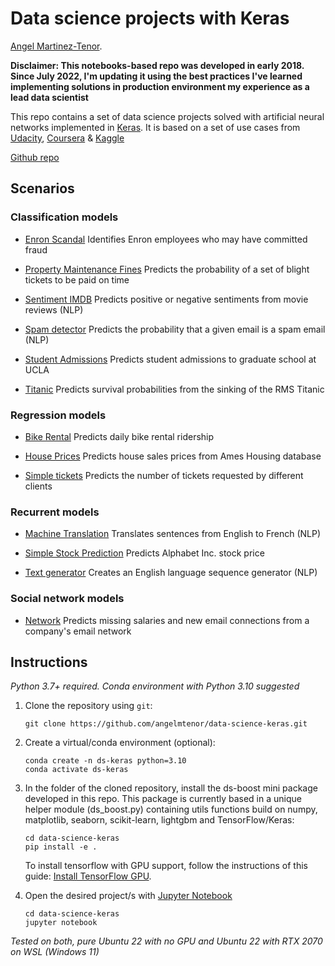 # Data science projects with Keras

[Angel Martinez-Tenor](https://profile.angelmtenor.com/).

**Disclaimer: This notebooks-based repo was developed in early 2018. Since July 2022, I'm updating it using the best practices I've learned implementing solutions in production environment my experience as a lead data scientist**

This repo contains a set of data science projects solved with artificial neural networks implemented in [Keras](https://github.com/keras-team/keras/). It is based on a set of use cases from [Udacity](https://www.udacity.com/), [Coursera](https://www.coursera.org/) & [Kaggle](https://www.kaggle.com/)

[Github repo](https://github.com/angelmtenor/data-science-keras)
<br>

## Scenarios
### Classification models

- [Enron Scandal](https://github.com/angelmtenor/data-science-keras/blob/master/notebooks/enron_scandal.ipynb) Identifies Enron employees who may have committed fraud

- [Property Maintenance Fines](https://github.com/angelmtenor/data-science-keras/blob/master/notebooks/property_maintenance_fines.ipynb) Predicts the probability of a set of blight tickets to be paid on time

- [Sentiment IMDB](https://github.com/angelmtenor/data-science-keras/blob/master/notebooks/sentiment_IMDB.ipynb)  Predicts positive or negative sentiments from movie reviews (NLP)


- [Spam detector](https://github.com/angelmtenor/data-science-keras/blob/master/notebooks/spam_detector.ipynb) Predicts the probability that a given email is a spam email (NLP)

- [Student Admissions](https://github.com/angelmtenor/data-science-keras/blob/master/notebooks/student_admissions.ipynb)  Predicts student admissions to graduate school at UCLA

- [Titanic](https://github.com/angelmtenor/data-science-keras/blob/master/notebooks/titanic.ipynb)  Predicts survival probabilities from the sinking of the RMS Titanic

### Regression models

- [Bike Rental](https://github.com/angelmtenor/data-science-keras/blob/master/notebooks/bike_rental.ipynb) Predicts daily bike rental ridership

- [House Prices](https://github.com/angelmtenor/data-science-keras/blob/master/notebooks/house_prices.ipynb) Predicts house sales prices from Ames Housing database

- [Simple tickets](https://github.com/angelmtenor/data-science-keras/blob/master/notebooks/simple_tickets.ipynb)  Predicts the number of tickets requested by different clients


### Recurrent models

- [Machine Translation](https://github.com/angelmtenor/data-science-keras/blob/master/notebooks/machine_translation.ipynb)  Translates sentences from English to French (NLP)

- [Simple Stock Prediction](https://github.com/angelmtenor/data-science-keras/blob/master/notebooks/simple_stock_prediction.ipynb) Predicts Alphabet Inc. stock price

- [Text generator](https://github.com/angelmtenor/data-science-keras/blob/master/notebooks/text_generator.ipynb) Creates an English language sequence generator (NLP)

### Social network models

- [Network](https://github.com/angelmtenor/data-science-keras/blob/master/notebooks/network.ipynb)  Predicts missing salaries and new email connections from a company's email network




## Instructions
*Python 3.7+ required. Conda environment with Python 3.10 suggested*


1. Clone the repository using `git`:
    ```
    git clone https://github.com/angelmtenor/data-science-keras.git
    ```

2. Create a virtual/conda environment (optional):
    ```
    conda create -n ds-keras python=3.10
    conda activate ds-keras
    ```

3. In the folder of the cloned repository, install the ds-boost mini package developed in this repo. This package is currently based in a unique helper module (ds_boost.py) containing utils functions build on numpy, matplotlib, seaborn, scikit-learn, lightgbm and TensorFlow/Keras:
    ```
    cd data-science-keras
    pip install -e .
    ```

    To install tensorflow with GPU support, follow the instructions of this guide: [Install TensorFlow GPU](https://www.tensorflow.org/install/pip#install_cuda_with_apt).


4. Open the desired project/s with [Jupyter Notebook](http://jupyter.readthedocs.io/en/latest/install.html)
    ```
    cd data-science-keras
    jupyter notebook
    ```

*Tested on both, pure Ubuntu 22 with no GPU and Ubuntu 22 with RTX 2070 on WSL (Windows 11)*
